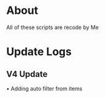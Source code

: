 # About

All of these scripts are recode by Me

# Update Logs


## V4 Update
• Adding auto filter from items
